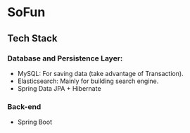 # SoFun
## Tech Stack
### Database and Persistence Layer:
- MySQL: For saving data (take advantage of Transaction).
- Elasticsearch: Mainly for building search engine.
- Spring Data JPA + Hibernate
### Back-end
- Spring Boot
